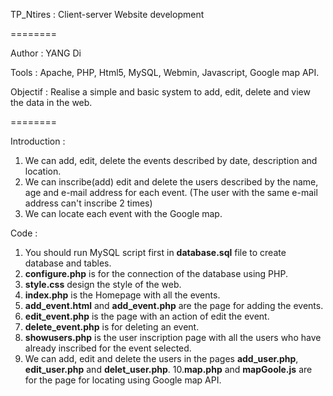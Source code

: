 TP_Ntires : Client-server Website development 

========

Author : YANG Di

Tools : Apache, PHP, Html5, MySQL, Webmin, Javascript, Google map API.

Objectif : Realise a simple and basic system to add, edit, delete and view the data in the web. 

========

Introduction : 

1. We can add, edit, delete the events described by date, description and location.
2. We can inscribe(add) edit and delete the users described by the name, age and e-mail address for each event. (The user with the same e-mail address can't inscribe 2 times)
3. We can locate each event with the Google map.

Code : 

1. You should run MySQL script first in **database.sql** file to create database and tables.
2. **configure.php** is for the connection of the database using PHP.
3. **style.css** design the style of the web.
4. **index.php** is the Homepage with all the events.
5. **add_event.html** and **add_event.php** are the page for adding the events.
6. **edit_event.php** is the page with an action of edit the event.
7. **delete_event.php** is for deleting an event.
8. **showusers.php** is the user inscription page with all the users who have already inscribed for the event selected.
9. We can add, edit and delete the users in the pages **add_user.php**, **edit_user.php** and **delet_user.php**.
10.**map.php** and **mapGoole.js** are for the page for locating using Google map API.

